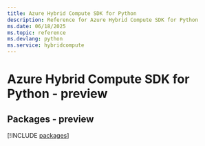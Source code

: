 ```yaml
---
title: Azure Hybrid Compute SDK for Python
description: Reference for Azure Hybrid Compute SDK for Python
ms.date: 06/18/2025
ms.topic: reference
ms.devlang: python
ms.service: hybridcompute
---
```

# Azure Hybrid Compute SDK for Python - preview
## Packages - preview
[!INCLUDE [packages](hybrid-compute-index.md)]